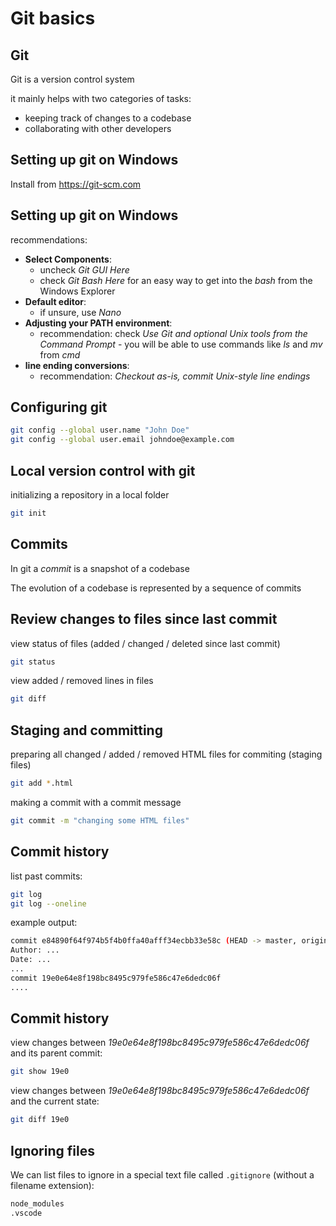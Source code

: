 # Git basics

## Git

Git is a version control system

it mainly helps with two categories of tasks:

- keeping track of changes to a codebase
- collaborating with other developers

## Setting up git on Windows

Install from <https://git-scm.com>

## Setting up git on Windows

recommendations:

- **Select Components**:
  - uncheck _Git GUI Here_
  - check _Git Bash Here_ for an easy way to get into the _bash_ from the Windows Explorer
- **Default editor**:
  - if unsure, use _Nano_
- **Adjusting your PATH environment**:
  - recommendation: check _Use Git and optional Unix tools from the Command Prompt_ - you will be able to use commands like _ls_ and _mv_ from _cmd_
- **line ending conversions**:
  - recommendation: _Checkout as-is, commit Unix-style line endings_

## Configuring git

```bash
git config --global user.name "John Doe"
git config --global user.email johndoe@example.com
```

## Local version control with git

initializing a repository in a local folder

```bash
git init
```

## Commits

In git a _commit_ is a snapshot of a codebase

The evolution of a codebase is represented by a sequence of commits

## Review changes to files since last commit

view status of files (added / changed / deleted since last commit)

```bash
git status
```

view added / removed lines in files

```bash
git diff
```

## Staging and committing

preparing all changed / added / removed HTML files for commiting (staging files)

```bash
git add *.html
```

making a commit with a commit message

```bash
git commit -m "changing some HTML files"
```

## Commit history

list past commits:

```bash
git log
git log --oneline
```

example output:

```bash
commit e84890f64f974b5f4b0ffa40afff34ecbb33e58c (HEAD -> master, origin/master, origin/HEAD)
Author: ...
Date: ...
...
commit 19e0e64e8f198bc8495c979fe586c47e6dedc06f
....
```

## Commit history

view changes between _19e0e64e8f198bc8495c979fe586c47e6dedc06f_ and its parent commit:

```bash
git show 19e0
```

view changes between _19e0e64e8f198bc8495c979fe586c47e6dedc06f_ and the current state:

```bash
git diff 19e0
```

## Ignoring files

We can list files to ignore in a special text file called `.gitignore` (without a filename extension):

```txt
node_modules
.vscode
```
